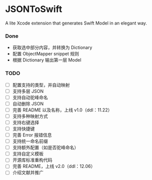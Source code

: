 # JSONToSwift
A lite Xcode extension that generates Swift Model in an elegant way.



### Done

- 获取选中部分内容，并转换为 Dictionary
- 配置 ObjectMapper snippet 规则
- 根据 Dictionary 输出第一层 Model



### TODO

- [ ] 配置支持的类型，并自动映射
- [ ] 支持多层 JSON
- [ ] 支持自动驼峰命名
- [ ] 自动删除 JSON
- [ ] 完善 README 以及名称，上线 v1.0（ddl：11.22）
- [ ] 支持多种映射方式
- [ ] 支持右键选择
- [ ] 支持快捷键
- [ ] 完善 Error 报错信息
- [ ] 支持统一命名前缀
- [ ] 支持额外配置（如是否驼峰命名）
- [ ] 支持自定义模板
- [ ] 开源库标准重构代码
- [ ] 完善 README，上线 v2.0（ddl：12.06）
- [ ] 介绍文献并推广